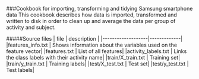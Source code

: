 ###Cookbook for importing, transforming and tidying Samsung smartphone data
This cookbook describes how data is imported, transformed and written to disk in order to clean up and average the data per group of activity and subject.



#####Source files
| file              | description |
|-------------------|-------------|
|features_info.txt | Shows information about the variables used on the feature vector|
|features.txt | List of all features|
|activity_labels.txt | Links the class labels with their activity name| 
|train/X_train.txt | Training set|
|train/y_train.txt | Training labels| 
|test/X_test.txt | Test set|
|test/y_test.txt | Test labels|

